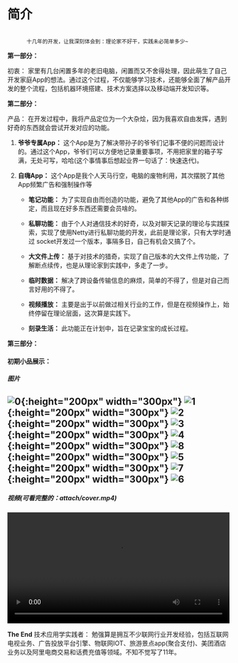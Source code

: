#   简介

```

      十几年的开发，让我深刻体会到：理论家不好干，实践未必简单多少~

```

**第一部分：**

初衷：
家里有几台闲置多年的老旧电脑，闲置而又不舍得处理，因此萌生了自己开发家庭App的想法。通过这个过程，不仅能够学习技术，还能够全面了解产品开发的整个流程，包括机器环境搭建、技术方案选择以及移动端开发知识等。

**第二部分：**

产品：
在开发过程中，我将产品定位为一个大杂烩，因为我喜欢自由发挥，遇到好奇的东西就会尝试开发对应的功能。

1. **爷爷专属App：** 这个App是为了解决带孙子的爷爷们记事不便的问题而设计的。通过这个App，爷爷们可以方便地记录重要事项，不用把家里的箱子写满，无处可写，哈哈(这个事情事后想起业界一句话了：快速迭代)。

2. **自嗨App：** 这个App是我个人天马行空，电脑的废物利用，其次摆脱了其他App频繁广告和强制操作等

   - **笔记功能：** 为了实现自由而创造的功能，避免了其他App的广告和各种绑定，而且现在好多东西还需要会员啥的。
   
   - **私聊功能：** 由于个人对通信技术的好奇，以及对聊天记录的理论与实践探索，实现了使用Netty进行私聊功能的开发，此前是理论家，只有大学时通过 socket开发过一个版本，事隔多日，自己有机会又搞了个。
   
   - **大文件上传：** 基于对技术的猎奇，实现了自己版本的大文件上传功能，了解断点续传，也是从理论家到实践中，多走了一步。
   
   - **临时数据：** 解决了跨设备传输信息的麻烦，简单的不得了，但是对自己而言好用的不得了。
   
   - **视频播放：** 主要是出于以前做过相关行业的工作，但是在视频操作上，始终停留在理论层面，这次算是实践下。
   
   - **刻录生活：** 此功能正在计划中，旨在记录宝宝的成长过程。

**第三部分：**

#### 初期小品展示：

##### 图片

![0](attach/0.jpg){:height="200px" width="300px"} ![1](attach/1.jpg){:height="200px" width="300px"}
![2](attach/2.jpg){:height="200px" width="300px"} ![3](attach/3.jpg){:height="200px" width="300px"}
![4](attach/4.jpg){:height="200px" width="300px"} ![8](attach/8.jpg){:height="200px" width="300px"}
![5](attach/5.jpg){:height="200px" width="300px"} ![7](attach/7.jpg){:height="200px" width="300px"}
![6](attach/6.png)
---

##### 视频(可看完整的：attach/cover.mp4)

<video controls width="500">
  <source src="/attach/cover.mp4" type="video/mp4">
  可去附件中查看相对完整的功能：attach/cover.mp4
</video>

**The End**
技术应用学实践者：
勉强算是拥互不少联网行业开发经验，包括互联网电视业务、广告投放平台引擎、物联网IOT、旅游景点app(聚合支付)、美团酒店业务以及阿里电商交易和话费充值等领域。不知不觉写了11年。